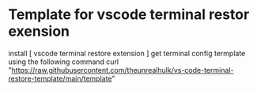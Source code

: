 # Template for vscode terminal restor exension

install [ vscode terminal restore extension ]
get terminal config termplate using the following command
curl "https://raw.githubusercontent.com/theunrealhulk/vs-code-terminal-restore-template/main/template"
